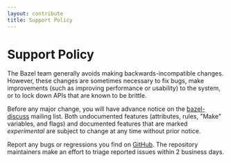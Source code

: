 ```yaml
---
layout: contribute
title: Support Policy
---
```


# Support Policy

The Bazel team generally avoids making backwards-incompatible changes. However,
these changes are sometimes necessary to fix bugs, make improvements (such as
improving performance or usability) to the system, or to lock down APIs that
are known to be brittle.

Before any major change, you will have advance notice on the
[bazel-discuss](https://groups.google.com/forum/#!forum/bazel-discuss) mailing list.
Both undocumented features (attributes, rules, "Make" variables, and flags) and
documented features that are marked *experimental* are subject to change at any
time without prior notice.

Report any bugs or regressions you find on
[GitHub](https://github.com/bazelbuild/bazel/issues). The repository maintainers make
an effort to triage reported issues within 2 business days.
